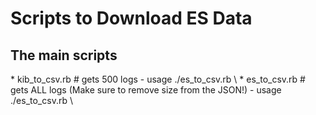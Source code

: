 # Scripts to Download ES Data

<h2>The main scripts</h2>
* kib_to_csv.rb # gets 500 logs
  - usage ./es_to_csv.rb \<data>
* es_to_csv.rb # gets ALL logs (Make sure to remove size from the JSON!)
  - usage ./es_to_csv.rb \<data> 
